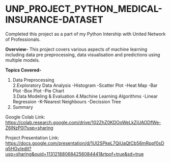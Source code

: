 # UNP_PROJECT_PYTHON_MEDICAL-INSURANCE-DATASET
Completed this project as a part of my Python Intership with United Network of Professionals.

**Overview-** This project covers various aspects of machine learning including data pre preprocessing, data visualisation and predictions using multiple models. 

**Topics Covered-**
1. Data Preprocessing                       
2.Exploratory Data Analysis
-Histogram
-Scatter Plot
-Heat Map
-Bar Plot
-Box Plot
-Pie Chart         
3.Data Modeling & Evaluation
4.Machine Learning Algorithms
-Linear Regression
-K-Nearest Neighbours
-Decission Tree
5. Summary

Google Colab Link: https://colab.research.google.com/drive/102ZhZ0KDOoWeLkZiUAODfWe-Z6lNzP0I?usp=sharing

Project Presentation Link: https://docs.google.com/presentation/d/1Ul2SPkeL7QiUaQtCb56mRppf0sDq5HGv/edit?usp=sharing&ouid=113121880684256084441&rtpof=true&sd=true
